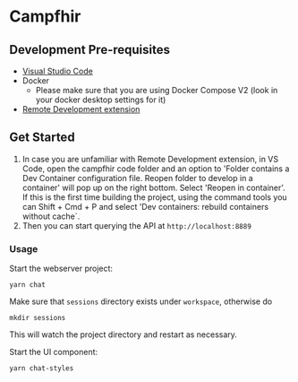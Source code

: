 # Campfhir

## Development Pre-requisites

- [Visual Studio Code](https://code.visualstudio.com/Download)
- Docker
  - Please make sure that you are using Docker Compose V2 (look in your docker desktop settings for it)
- [Remote Development extension](https://marketplace.visualstudio.com/items?itemName=ms-vscode-remote.vscode-remote-extensionpack)


## Get Started

1. In case you are unfamiliar with Remote Development extension, in VS Code, open the campfhir code folder and an option to 'Folder contains a Dev Container configuration file. Reopen folder to develop in a container' will pop up on the right bottom. Select 'Reopen in container'. If this is the first time building the project, using the command tools you can Shift + Cmd + P and select  'Dev containers: rebuild containers without cache`.
2. Then you can start querying the API at `http://localhost:8889`

### Usage

Start the webserver project:

```
yarn chat
```

Make sure that `sessions` directory exists under `workspace`, otherwise do

```
mkdir sessions
```

This will watch the project directory and restart as necessary.

Start the UI component:

```
yarn chat-styles
```
